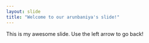 ```yaml
---
layout: slide
title: "Welcome to our arunbaniya's slide!"
---
```

This is my awesome slide.
Use the left arrow to go back!
